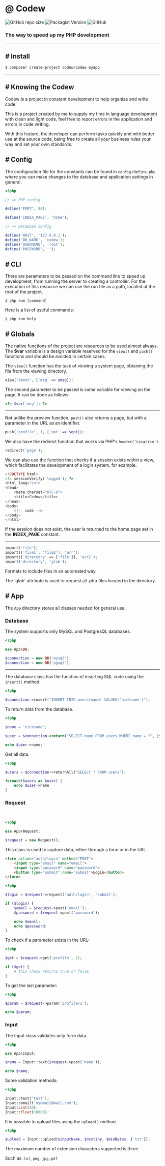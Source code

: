 # @ Codew

![GitHub repo size](https://img.shields.io/github/repo-size/ianpatricck/codew) ![Packagist Version](https://img.shields.io/packagist/v/codew/codew) ![GitHub](https://img.shields.io/github/license/ianpatricck/codew)

### The way to speed up my PHP development

---

## _#_ Install

```
$ composer create-project codew/codew myapp
```

---

## _#_ Knowing the Codew

Codew is a project in constant development to help organize and write code.

This is a project created by me to supply my time in language development with clean and light code, feel free to report errors in the application and errors in code writing.

With this feature, the developer can perform tasks quickly and with better use at the source code, being free to create all your business rules your way and set your own standards. 

## _#_ Config

The configuration file for the constants can be found in ```config/define.php``` where you can make changes to the database and application settings in general.

```php
<?php

// => PHP config

define('PORT', 80);

define('INDEX_PAGE', 'home');

// => Database config

define('HOST', '127.0.0.1');
define('DB_NAME', 'codew');
define('USERNAME', 'root');
define('PASSWORD', '');
```

## _#_ CLI

There are parameters to be passed on the command line to speed up development, from running the server to creating a controller. For the execution of this resource we can use the run file as a path, located at the root of the project.

```
$ php run [command]
```

Here is a list of useful commands:

```
$ php run help
```

## _#_ Globals

The native functions of the project are resources to be used almost always. The __$var__ variable is a design variable reserved for the ```view()``` and ```push()``` functions and should be avoided in certain cases.

The ```view()``` function has the task of viewing a system page, obtaining the file from the viewing directory.

```php
view('about', ['msg' => $msg]);
```

The second parameter to be passed is some variable for viewing on the page.
It can be done as follows:

```php
<?= $var['msg']; ?>
```

---

Not unlike the preview function, ```push()``` also returns a page, but with a parameter in the URL as an identifier.

```php
push('profile', 1, ['opt' => $opt]);
```

We also have the redirect function that works via PHP's ```header('Location')```.

```php
redirect('page');
```

We can also use the function that checks if a session exists within a view, which facilitates the development of a login system, for example.

```php
<!DOCTYPE html>
<?= sessionVerify('logged'); ?>
<html lang="en">
<head>
    <meta charset="UTF-8">
    <title>Codew</title>
</head>
<body>
    <!-- code -->
</body>
</html>
```

If the session does not exist, the user is returned to the home page set in the __INDEX_PAGE__ constant.

---

```php
import('file');
import(['file1', 'file2'], 'arr');
import(['directory' => ['file']], 'arr2');
import('directory', 'glob');
```

Formats to include files in an automated way.

The 'glob' attribute is used to request all .php files located in the directory.

## _#_ App

The ```App``` directory stores all classes needed for general use.

### __Database__

The system supports only MySQL and PostgresQL databases.

```php
<?php

use App\DB;

$connection = new DB('mysql');
$connection = new DB('pgsql');
```

---

The database class has the function of inserting SQL code using the ```insert()``` method.

```php
<?php

$connection->insert("INSERT INTO users(name) VALUES('nickname')");
```

To return data from the database.

```php
<?php

$name = 'nickname';

$user = $connection->return("SELECT name FROM users WHERE name = ?", [$name]);

echo $user->name;
```

Get all data.

```php
<?php

$users = $connection->returnAll("SELECT * FROM users");

foreach($users as $user) {
    echo $user->name
}
```

### __Request__

<br>

```php
<?php

use App\Request;

$request = new Request();
```

This class is used to capture data, either through a form or in the URL.

```html
<form action="auth/login" method="POST">
    <input type="email" name="email">
    <input type="password" name="password">
    <button type="submit" name="submit">Login</button>
</form>
```

```php
<?php

$login = $request->request('auth/login', 'submit');

if ($login) {
    $email = $request->post('email');
    $password = $request->post('password');

    echo $email;
    echo $password;
}
```

To check if a parameter exists in the URL:

```php
<?php

$get = $request->get('profile', 1);

if ($get) {
    # this check returns true or false
}
```

To get the last parameter:

```php
<?php

$param = $request->param('profile/1');

echo $param;
```

### __Input__

The Input class validates only form data.

```php
<?php

use App\Input;

$name = Input::text($request->post('name'));

echo $name;
```

Some validation methods:

```php
<?php

Input::text('text');
Input::email('myemail@mail.com');
Input::int(10);
Input::float(10000);
```

It is possible to upload files using the ```upload()``` method.

```php
<?php

$upload = Input::upload($inputName, $destiny, $minBytes, ['txt']);
```

The maximum number of extension characters supported is three.

Such as: ```txt```, ```png```, ```jpg```, ```pdf```


